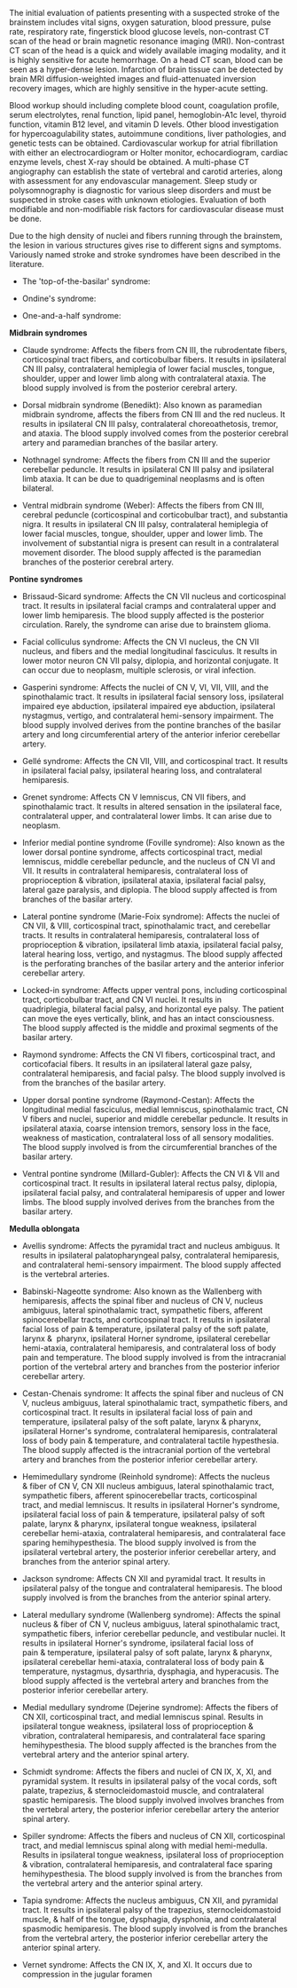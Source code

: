 The initial evaluation of patients presenting with a suspected stroke of the brainstem includes vital signs, oxygen saturation, blood pressure, pulse rate, respiratory rate, fingerstick blood glucose levels, non-contrast CT scan of the head or brain magnetic resonance imaging (MRI). Non-contrast CT scan of the head is a quick and widely available imaging modality, and it is highly sensitive for acute hemorrhage. On a head CT scan, blood can be seen as a hyper-dense lesion. Infarction of brain tissue can be detected by brain MRI diffusion-weighted images and fluid-attenuated inversion recovery images, which are highly sensitive in the hyper-acute setting.

Blood workup should including complete blood count, coagulation profile, serum electrolytes, renal function, lipid panel, hemoglobin-A1c level, thyroid function, vitamin B12 level, and vitamin D levels. Other blood investigation for hypercoagulability states, autoimmune conditions, liver pathologies, and genetic tests can be obtained. Cardiovascular workup for atrial fibrillation with either an electrocardiogram or Holter monitor, echocardiogram, cardiac enzyme levels, chest X-ray should be obtained. A multi-phase CT angiography can establish the state of vertebral and carotid arteries, along with assessment for any endovascular management. Sleep study or polysomnography is diagnostic for various sleep disorders and must be suspected in stroke cases with unknown etiologies. Evaluation of both modifiable and non-modifiable risk factors for cardiovascular disease must be done.

Due to the high density of nuclei and fibers running through the brainstem, the lesion in various structures gives rise to different signs and symptoms. Variously named stroke and stroke syndromes have been described in the literature.

- The 'top-of-the-basilar' syndrome:

- Ondine's syndrome:

- One-and-a-half syndrome:

**Midbrain syndromes**

- Claude syndrome: Affects the fibers from CN III, the rubrodentate fibers, corticospinal tract fibers, and corticobulbar fibers. It results in ipsilateral CN III palsy, contralateral hemiplegia of lower facial muscles, tongue, shoulder, upper and lower limb along with contralateral ataxia. The blood supply involved is from the posterior cerebral artery.

- Dorsal midbrain syndrome (Benedikt): Also known as paramedian midbrain syndrome, affects the fibers from CN III and the red nucleus. It results in ipsilateral CN III palsy, contralateral choreoathetosis, tremor, and ataxia. The blood supply involved comes from the posterior cerebral artery and paramedian branches of the basilar artery.

- Nothnagel syndrome: Affects the fibers from CN III and the superior cerebellar peduncle. It results in ipsilateral CN III palsy and ipsilateral limb ataxia. It can be due to quadrigeminal neoplasms and is often bilateral.

- Ventral midbrain syndrome (Weber): Affects the fibers from CN III, cerebral peduncle (corticospinal and corticobulbar tract), and substantia nigra. It results in ipsilateral CN III palsy, contralateral hemiplegia of lower facial muscles, tongue, shoulder, upper and lower limb. The involvement of substantial nigra is present can result in a contralateral movement disorder. The blood supply affected is the paramedian branches of the posterior cerebral artery.

**Pontine syndromes**

- Brissaud-Sicard syndrome: Affects the CN VII nucleus and corticospinal tract. It results in ipsilateral facial cramps and contralateral upper and lower limb hemiparesis. The blood supply affected is the posterior circulation. Rarely, the syndrome can arise due to brainstem glioma.

- Facial colliculus syndrome: Affects the CN VI nucleus, the CN VII nucleus, and fibers and the medial longitudinal fasciculus. It results in lower motor neuron CN VII palsy, diplopia, and horizontal conjugate. It can occur due to neoplasm, multiple sclerosis, or viral infection.

- Gasperini syndrome: Affects the nuclei of CN V, VI, VII, VIII, and the spinothalamic tract. It results in ipsilateral facial sensory loss, ipsilateral impaired eye abduction, ipsilateral impaired eye abduction, ipsilateral nystagmus, vertigo, and contralateral hemi-sensory impairment. The blood supply involved derives from the pontine branches of the basilar artery and long circumferential artery of the anterior inferior cerebellar artery.

- Gellé syndrome: Affects the CN VII, VIII, and corticospinal tract. It results in ipsilateral facial palsy, ipsilateral hearing loss, and contralateral hemiparesis.

- Grenet syndrome: Affects CN V lemniscus, CN VII fibers, and spinothalamic tract. It results in altered sensation in the ipsilateral face, contralateral upper, and contralateral lower limbs. It can arise due to neoplasm.

- Inferior medial pontine syndrome (Foville syndrome): Also known as the lower dorsal pontine syndrome, affects corticospinal tract, medial lemniscus, middle cerebellar peduncle, and the nucleus of CN VI and VII. It results in contralateral hemiparesis, contralateral loss of proprioception & vibration, ipsilateral ataxia, ipsilateral facial palsy, lateral gaze paralysis, and diplopia. The blood supply affected is from branches of the basilar artery.

- Lateral pontine syndrome (Marie-Foix syndrome): Affects the nuclei of CN VII, & VIII, corticospinal tract, spinothalamic tract, and cerebellar tracts. It results in contralateral hemiparesis, contralateral loss of proprioception & vibration, ipsilateral limb ataxia, ipsilateral facial palsy, lateral hearing loss, vertigo, and nystagmus. The blood supply affected is the perforating branches of the basilar artery and the anterior inferior cerebellar artery.

- Locked-in syndrome: Affects upper ventral pons, including corticospinal tract, corticobulbar tract, and CN VI nuclei. It results in quadriplegia, bilateral facial palsy, and horizontal eye palsy. The patient can move the eyes vertically, blink, and has an intact consciousness. The blood supply affected is the middle and proximal segments of the basilar artery.

- Raymond syndrome: Affects the CN VI fibers, corticospinal tract, and corticofacial fibers. It results in an ipsilateral lateral gaze palsy, contralateral hemiparesis, and facial palsy. The blood supply involved is from the branches of the basilar artery.

- Upper dorsal pontine syndrome (Raymond-Cestan): Affects the longitudinal medial fasciculus, medial lemniscus, spinothalamic tract, CN V fibers and nuclei, superior and middle cerebellar peduncle. It results in ipsilateral ataxia, coarse intension tremors, sensory loss in the face, weakness of mastication, contralateral loss of all sensory modalities. The blood supply involved is from the circumferential branches of the basilar artery.

- Ventral pontine syndrome (Millard-Gubler): Affects the CN VI & VII and corticospinal tract. It results in ipsilateral lateral rectus palsy, diplopia, ipsilateral facial palsy, and contralateral hemiparesis of upper and lower limbs. The blood supply involved derives from the branches from the basilar artery.

**Medulla oblongata**

- Avellis syndrome: Affects the pyramidal tract and nucleus ambiguus. It results in ipsilateral palatopharyngeal palsy, contralateral hemiparesis, and contralateral hemi-sensory impairment. The blood supply affected is the vertebral arteries.

- Babinski-Nageotte syndrome: Also known as the Wallenberg with hemiparesis, affects the spinal fiber and nucleus of CN V, nucleus ambiguus, lateral spinothalamic tract, sympathetic fibers, afferent spinocerebellar tracts, and corticospinal tract. It results in ipsilateral facial loss of pain & temperature, ipsilateral palsy of the soft palate, larynx &  pharynx, ipsilateral Horner syndrome, ipsilateral cerebellar hemi-ataxia, contralateral hemiparesis, and contralateral loss of body pain and temperature. The blood supply involved is from the intracranial portion of the vertebral artery and branches from the posterior inferior cerebellar artery.

- Cestan-Chenais syndrome: It affects the spinal fiber and nucleus of CN V, nucleus ambiguus, lateral spinothalamic tract, sympathetic fibers, and corticospinal tract. It results in ipsilateral facial loss of pain and temperature, ipsilateral palsy of the soft palate, larynx & pharynx, ipsilateral Horner's syndrome, contralateral hemiparesis, contralateral loss of body pain & temperature, and contralateral tactile hypesthesia. The blood supply affected is the intracranial portion of the vertebral artery and branches from the posterior inferior cerebellar artery.

- Hemimedullary syndrome (Reinhold syndrome): Affects the nucleus & fiber of CN V, CN XII nucleus ambiguus, lateral spinothalamic tract, sympathetic fibers, afferent spinocerebellar tracts, corticospinal tract, and medial lemniscus. It results in ipsilateral Horner's syndrome, ipsilateral facial loss of pain & temperature, ipsilateral palsy of soft palate, larynx & pharynx, ipsilateral tongue weakness, ipsilateral cerebellar hemi-ataxia, contralateral hemiparesis, and contralateral face sparing hemihypesthesia. The blood supply involved is from the ipsilateral vertebral artery, the posterior inferior cerebellar artery, and branches from the anterior spinal artery.

- Jackson syndrome: Affects CN XII and pyramidal tract. It results in ipsilateral palsy of the tongue and contralateral hemiparesis. The blood supply involved is from the branches from the anterior spinal artery.

- Lateral medullary syndrome (Wallenberg syndrome): Affects the spinal nucleus & fiber of CN V, nucleus ambiguus, lateral spinothalamic tract, sympathetic fibers, inferior cerebellar peduncle, and vestibular nuclei. It results in ipsilateral Horner's syndrome, ipsilateral facial loss of pain & temperature, ipsilateral palsy of soft palate, larynx & pharynx, ipsilateral cerebellar hemi-ataxia, contralateral loss of body pain & temperature, nystagmus, dysarthria, dysphagia, and hyperacusis. The blood supply affected is the vertebral artery and branches from the posterior inferior cerebellar artery.

- Medial medullary syndrome (Dejerine syndrome): Affects the fibers of CN XII, corticospinal tract, and medial lemniscus spinal. Results in ipsilateral tongue weakness, ipsilateral loss of proprioception & vibration, contralateral hemiparesis, and contralateral face sparing hemihypesthesia. The blood supply affected is the branches from the vertebral artery and the anterior spinal artery.

- Schmidt syndrome: Affects the fibers and nuclei of CN IX, X, XI, and pyramidal system. It results in ipsilateral palsy of the vocal cords, soft palate, trapezius, & sternocleidomastoid muscle, and contralateral spastic hemiparesis. The blood supply involved involves branches from the vertebral artery, the posterior inferior cerebellar artery the anterior spinal artery.

- Spiller syndrome: Affects the fibers and nucleus of CN XII, corticospinal tract, and medial lemniscus spinal along with medial hemi-medulla. Results in ipsilateral tongue weakness, ipsilateral loss of proprioception & vibration, contralateral hemiparesis, and contralateral face sparing hemihypesthesia. The blood supply involved is from the branches from the vertebral artery and the anterior spinal artery.

- Tapia syndrome: Affects the nucleus ambiguus, CN XII, and pyramidal tract. It results in ipsilateral palsy of the trapezius, sternocleidomastoid muscle, & half of the tongue, dysphagia, dysphonia, and contralateral spasmodic hemiparesis. The blood supply involved is from the branches from the vertebral artery, the posterior inferior cerebellar artery the anterior spinal artery.

- Vernet syndrome: Affects the CN IX, X, and XI. It occurs due to compression in the jugular foramen